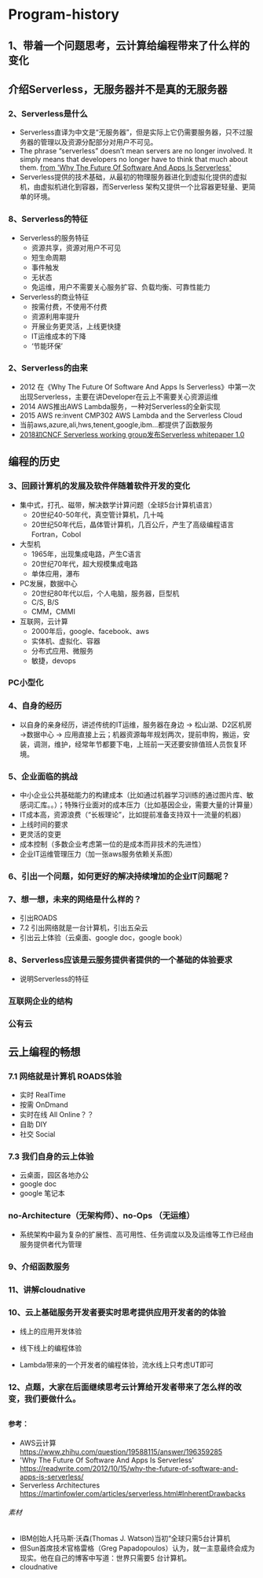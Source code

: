 # Program-history

## 1、带着一个问题思考，云计算给编程带来了什么样的变化

## 介绍Serverless，无服务器并不是真的无服务器

   ### 2、Serverless是什么
   * Serverless直译为中文是“无服务器”，但是实际上它仍需要服务器，只不过服务器的管理以及资源分配部分对用户不可见。
   * The phrase “serverless” doesn’t mean servers are no longer involved. It simply means that developers no longer have to think that much about them. [from 'Why The Future Of Software And Apps Is Serverless'](https://readwrite.com/2012/10/15/why-the-future-of-software-and-apps-is-serverless/)
   * Serverless提供的技术基础，从最初的物理服务器进化到虚拟化提供的虚拟机，由虚拟机进化到容器，而Serverless 架构又提供一个比容器更轻量、更简单的环境。
   ### 8、Serverless的特征
   * Serverless的服务特征
     * 资源共享，资源对用户不可见
     * 短生命周期
     * 事件触发
     * 无状态
     * 免运维，用户不需要关心服务扩容、负载均衡、可靠性能力
   * Serverless的商业特征
     * 按需付费，不使用不付费
     * 资源利用率提升
     * 开展业务更灵活，上线更快捷
     * IT运维成本的下降
     * ‘节能环保’
   ### 2、Serverless的由来
   * 2012 在《Why The Future Of Software And Apps Is Serverless》中第一次出现Serverless，主要在讲Developer在云上不需要关心资源运维
   * 2014 AWS推出AWS Lambda服务，一种对Serverless的全新实现
   * 2015 AWS re:invent CMP302 AWS Lambda and the Serverless Cloud
   * 当前aws,azure,ali,hws,tenent,google,ibm...都提供了函数服务
   * [2018初CNCF Serverless working group发布Serverless whitepaper 1.0](https://github.com/cncf/wg-serverless/tree/master/whitepaper)
   
   

## 编程的历史

  ### 3、回顾计算机的发展及软件伴随着软件开发的变化
  * 集中式，打孔、磁带，解决数学计算问题（全球5台计算机语言）
    * 20世纪40-50年代，真空管计算机，几十吨
    * 20世纪50年代后，晶体管计算机，几百公斤，产生了高级编程语言Fortran，Cobol
  * 大型机
    * 1965年，出现集成电路，产生C语言
    * 20世纪70年代，超大规模集成电路
    * 单体应用，瀑布
  * PC发展，数据中心  
    * 20世纪80年代以后，个人电脑，服务器，巨型机
    * C/S, B/S
    * CMM，CMMI
  * 互联网，云计算
    * 2000年后，google、facebook、aws
    * 实体机、虚拟化、容器
    * 分布式应用、微服务
    * 敏捷，devops
 
  ### PC小型化

  ### 4、自身的经历
  * 以自身的亲身经历，讲述传统的IT运维，服务器在身边 -> 松山湖、D2区机房 ->数据中心 -> 应用直接上云；机器资源每年规划两次，提前申购，搬运，安装，调测，维护，经常年节都要下电，上班前一天还要安排值班人员恢复环境。

  ### 5、企业面临的挑战
  * 中小企业公共基础能力的构建成本（比如通过机器学习训练的通过图片库、敏感词汇库。。）；特殊行业面对的成本压力（比如基因企业，需要大量的计算量）
  * IT成本高，资源浪费（“长板理论”，比如提前准备支持双十一流量的机器）
  * 上线时间的要求
  * 更灵活的变更
  * 成本控制（多数企业考虑第一位的是成本而非技术的先进性）
  * 企业IT运维管理压力（加一张aws服务依赖关系图）
  
  ### 6、引出一个问题，如何更好的解决持续增加的企业IT问题呢？
  
  ### 7、想一想，未来的网络是什么样的？
  * 引出ROADS
  * 7.2 引出网络就是一台计算机，引出五朵云
  * 引出云上体验（云桌面、google doc，google book）
  
  ### 8、Serverless应该是云服务提供者提供的一个基础的体验要求
  * 说明Serverless的特征
  
  ### 互联网企业的结构
  
  ### 公有云
  
## 云上编程的畅想
  ### 7.1 网络就是计算机 ROADS体验
  * 实时 RealTime
  * 按需 OnDmand 
  * 实时在线 All Online？？
  * 自助 DIY
  * 社交 Social
  
  ### 7.3 我们自身的云上体验
  * 云桌面，园区各地办公
  * google doc
  * google 笔记本
  
  ### no-Architecture（无架构师）、no-Ops （无运维）
  * 系统架构中最为复杂的扩展性、高可用性、任务调度以及及运维等工作已经由服务提供者代为管理
  
  ### 9、介绍函数服务
  
  ### 11、讲解cloudnative
  
  ### 10、云上基础服务开发者要实时思考提供应用开发者的的体验

  * 线上的应用开发体验
  
  * 线下线上的编程体验
  
  * Lambda带来的一个开发者的编程体验，流水线上只考虑UT即可
  
  ### 12、点题，大家在后面继续思考云计算给开发者带来了怎么样的改变，我们要做什么。
  
## 

#### 参考：
* AWS云计算 https://www.zhihu.com/question/19588115/answer/196359285
* 'Why The Future Of Software And Apps Is Serverless'  https://readwrite.com/2012/10/15/why-the-future-of-software-and-apps-is-serverless/
* Serverless Architectures https://martinfowler.com/articles/serverless.html#InherentDrawbacks

###### 素材
* IBM创始人托马斯·沃森(Thomas J. Watson)当初“全球只需5台计算机
* 但Sun首席技术官格雷格（Greg Papadopoulos）认为，就一主意最终会成为现实。他在自己的博客中写道：世界只需要5 台计算机。
* cloudnative
